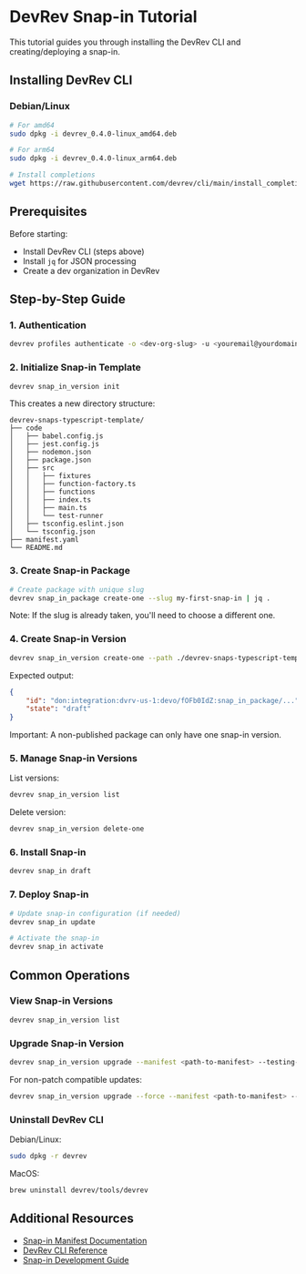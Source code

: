 # DevRev Snap-in Tutorial

This tutorial guides you through installing the DevRev CLI and creating/deploying a snap-in.

## Installing DevRev CLI

### Debian/Linux
```bash
# For amd64
sudo dpkg -i devrev_0.4.0-linux_amd64.deb

# For arm64
sudo dpkg -i devrev_0.4.0-linux_arm64.deb

# Install completions
wget https://raw.githubusercontent.com/devrev/cli/main/install_completions.sh && sh install_completions.sh /usr/local/bin/devrev
```

## Prerequisites

Before starting:
- Install DevRev CLI (steps above)
- Install `jq` for JSON processing
- Create a dev organization in DevRev

## Step-by-Step Guide

### 1. Authentication
```bash
devrev profiles authenticate -o <dev-org-slug> -u <youremail@yourdomain.com>
```

### 2. Initialize Snap-in Template
```bash
devrev snap_in_version init
```

This creates a new directory structure:
```
devrev-snaps-typescript-template/
├── code
│   ├── babel.config.js
│   ├── jest.config.js
│   ├── nodemon.json
│   ├── package.json
│   ├── src
│   │   ├── fixtures
│   │   ├── function-factory.ts
│   │   ├── functions
│   │   ├── index.ts
│   │   ├── main.ts
│   │   └── test-runner
│   ├── tsconfig.eslint.json
│   └── tsconfig.json
├── manifest.yaml
└── README.md
```

### 3. Create Snap-in Package
```bash
# Create package with unique slug
devrev snap_in_package create-one --slug my-first-snap-in | jq .
```

Note: If the slug is already taken, you'll need to choose a different one.

### 4. Create Snap-in Version
```bash
devrev snap_in_version create-one --path ./devrev-snaps-typescript-template
```

Expected output:
```json
{
    "id": "don:integration:dvrv-us-1:devo/fOFb0IdZ:snap_in_package/...",
    "state": "draft"
}
```

Important: A non-published package can only have one snap-in version.

### 5. Manage Snap-in Versions

List versions:
```bash
devrev snap_in_version list
```

Delete version:
```bash
devrev snap_in_version delete-one
```

### 6. Install Snap-in
```bash
devrev snap_in draft
```

### 7. Deploy Snap-in
```bash
# Update snap-in configuration (if needed)
devrev snap_in update

# Activate the snap-in
devrev snap_in activate
```

## Common Operations

### View Snap-in Versions
```bash
devrev snap_in_version list
```

### Upgrade Snap-in Version
```bash
devrev snap_in_version upgrade --manifest <path-to-manifest> --testing-url <updated-url>
```

For non-patch compatible updates:
```bash
devrev snap_in_version upgrade --force --manifest <path-to-manifest> --testing-url <updated-url>
```

### Uninstall DevRev CLI

Debian/Linux:
```bash
sudo dpkg -r devrev
```

MacOS:
```bash
brew uninstall devrev/tools/devrev
```



## Additional Resources

- [Snap-in Manifest Documentation](https://docs.devrev.ai/snap-ins/references/manifest)
- [DevRev CLI Reference](https://docs.devrev.ai/cli)
- [Snap-in Development Guide](https://docs.devrev.ai/snap-ins)
